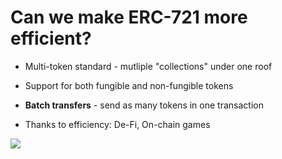 # Can we make ERC-721 more efficient?

<div grid="~ cols-2 gap-2" m="t-2">


<div>

- Multi-token standard - mutliple "collections" under one roof

- Support for both fungible and non-fungible tokens

- **Batch transfers** - send as many tokens in one transaction

- Thanks to efficiency: De-Fi, On-chain games


</div>
<div>
  <img border="rounded" src="/1155.png">
</div>
</div>
